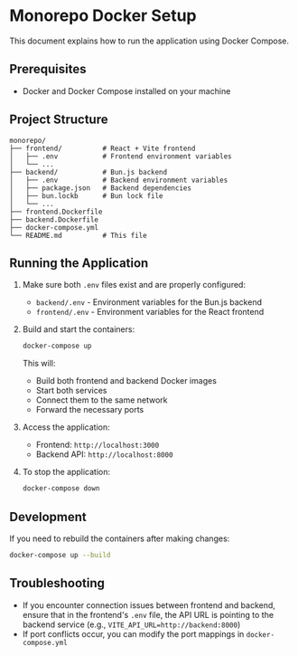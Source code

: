 # Monorepo Docker Setup

This document explains how to run the application using Docker Compose.

## Prerequisites

- Docker and Docker Compose installed on your machine

## Project Structure

```
monorepo/
├── frontend/          # React + Vite frontend
│   ├── .env           # Frontend environment variables
│   └── ...
├── backend/           # Bun.js backend
│   ├── .env           # Backend environment variables
│   ├── package.json   # Backend dependencies
│   ├── bun.lockb      # Bun lock file
│   └── ...
├── frontend.Dockerfile
├── backend.Dockerfile
├── docker-compose.yml
└── README.md          # This file
```

## Running the Application

1. Make sure both `.env` files exist and are properly configured:
   - `backend/.env` - Environment variables for the Bun.js backend
   - `frontend/.env` - Environment variables for the React frontend

2. Build and start the containers:
   ```bash
   docker-compose up
   ```

   This will:
   - Build both frontend and backend Docker images
   - Start both services
   - Connect them to the same network
   - Forward the necessary ports

3. Access the application:
   - Frontend: `http://localhost:3000`
   - Backend API: `http://localhost:8000`

4. To stop the application:
   ```bash
   docker-compose down
   ```

## Development

If you need to rebuild the containers after making changes:
```bash
docker-compose up --build
```

## Troubleshooting

- If you encounter connection issues between frontend and backend, ensure that in the frontend's `.env` file, the API URL is pointing to the backend service (e.g., `VITE_API_URL=http://backend:8000`)
- If port conflicts occur, you can modify the port mappings in `docker-compose.yml`